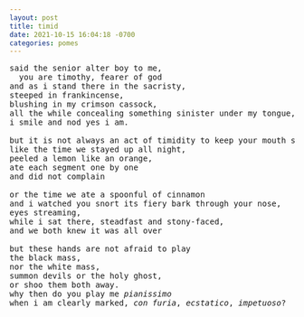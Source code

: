 ```yaml
---
layout: post
title: timid
date: 2021-10-15 16:04:18 -0700
categories: pomes
---
```


<pre>
said the senior alter boy to me,
  you are timothy, fearer of god
and as i stand there in the sacristy,
steeped in frankincense,
blushing in my crimson cassock,
all the while concealing something sinister under my tongue,
i smile and nod yes i am.

but it is not always an act of timidity to keep your mouth shut.
like the time we stayed up all night,
peeled a lemon like an orange,
ate each segment one by one<!--- the start of something new? a sacrament --->
and did not complain

or the time we ate a spoonful of cinnamon
and i watched you snort its fiery bark through your nose,
eyes streaming,
while i sat there, steadfast and stony-faced,
and we both knew it was all over<!--- the last rites? --->

but these hands are not afraid to play
the black mass,
nor the white mass,
summon devils or the holy ghost,
or shoo them both away.
why then do you play me <i>pianissimo</i>
when i am clearly marked, <i>con furia</i>, <i>ecstatico</i>, <i>impetuoso</i>?
</pre>
